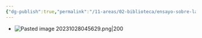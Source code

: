 ```yaml
---
{"dg-publish":true,"permalink":"/11-areas/02-biblioteca/ensayo-sobre-la-ceguera/","noteIcon":""}
---
```


- ![Pasted image 20231028045629.png|200](/img/user/02%20Image/Pasted%20image%2020231028045629.png)